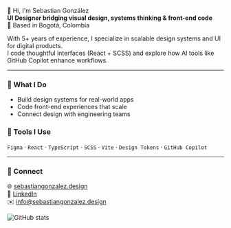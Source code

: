 👋 Hi, I'm Sebastian González  
**UI Designer bridging visual design, systems thinking & front-end code**  
📍 Based in Bogotá, Colombia

With 5+ years of experience, I specialize in scalable design systems and UI for digital products.  
I code thoughtful interfaces (React + SCSS) and explore how AI tools like GitHub Copilot enhance workflows.

---

### 🔧 What I Do
- Build design systems for real-world apps  
- Code front-end experiences that scale  
- Connect design with engineering teams

### 🧰 Tools I Use
`Figma` · `React` · `TypeScript` · `SCSS` · `Vite` · `Design Tokens` · `GitHub Copilot`

---

### 🔗 Connect
🌐 [sebastiangonzalez.design](https://sebastiangonzalez.design)  
🔗 [LinkedIn](https://linkedin.com/in/sebastiangonzalezdesign)  
✉️ info@sebastiangonzalez.design

![GitHub stats](https://github-readme-stats.vercel.app/api?username=sebastiangonzalezdesign&show_icons=true&theme=default)
